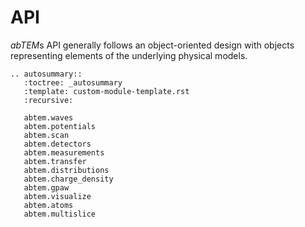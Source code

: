 # API

*abTEM*s API generally follows an object-oriented design with objects representing elements of the underlying physical models.

```{eval-rst}
.. autosummary::
   :toctree: _autosummary
   :template: custom-module-template.rst
   :recursive:

   abtem.waves
   abtem.potentials
   abtem.scan
   abtem.detectors
   abtem.measurements
   abtem.transfer
   abtem.distributions
   abtem.charge_density
   abtem.gpaw
   abtem.visualize
   abtem.atoms
   abtem.multislice
```